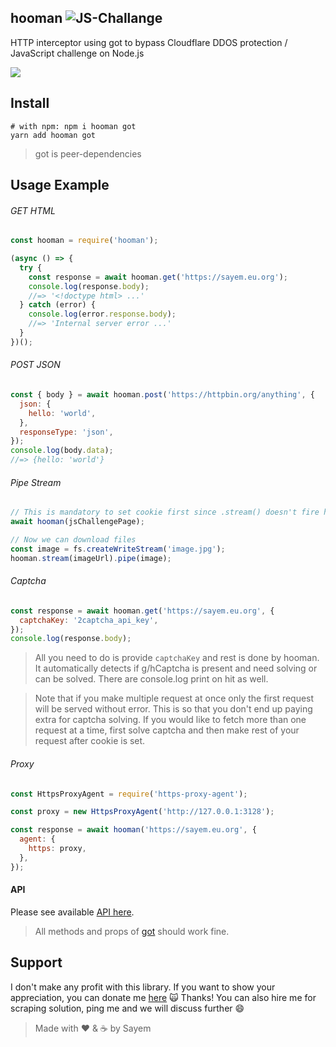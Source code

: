## hooman ![JS-Challange](https://github.com/sayem314/hooman/workflows/JS-Challange/badge.svg)

HTTP interceptor using got to bypass Cloudflare DDOS protection / JavaScript challenge on Node.js

![](https://github.com/sayem314/hooman/raw/master/screenshot.png)

## Install

```shell
# with npm: npm i hooman got
yarn add hooman got
```

> got is peer-dependencies

## Usage Example

###### GET HTML

```js
const hooman = require('hooman');

(async () => {
  try {
    const response = await hooman.get('https://sayem.eu.org');
    console.log(response.body);
    //=> '<!doctype html> ...'
  } catch (error) {
    console.log(error.response.body);
    //=> 'Internal server error ...'
  }
})();
```

###### POST JSON

```js
const { body } = await hooman.post('https://httpbin.org/anything', {
  json: {
    hello: 'world',
  },
  responseType: 'json',
});
console.log(body.data);
//=> {hello: 'world'}
```

###### Pipe Stream

```js
// This is mandatory to set cookie first since .stream() doesn't fire hooks
await hooman(jsChallengePage);

// Now we can download files
const image = fs.createWriteStream('image.jpg');
hooman.stream(imageUrl).pipe(image);
```

###### Captcha

```js
const response = await hooman.get('https://sayem.eu.org', {
  captchaKey: '2captcha_api_key',
});
console.log(response.body);
```

> All you need to do is provide `captchaKey` and rest is done by hooman. It automatically detects if g/hCaptcha is present and need solving or can be solved. There are console.log print on hit as well.

> Note that if you make multiple request at once only the first request will be served without error. This is so that you don't end up paying extra for captcha solving. If you would like to fetch more than one request at a time, first solve captcha and then make rest of your request after cookie is set.

###### Proxy

```js
const HttpsProxyAgent = require('https-proxy-agent');

const proxy = new HttpsProxyAgent('http://127.0.0.1:3128');

const response = await hooman('https://sayem.eu.org', {
  agent: {
    https: proxy,
  },
});
```

#### API

Please see available [API here](https://github.com/sindresorhus/got/blob/master/readme.md#api).

> All methods and props of [got](https://github.com/sindresorhus/got) should work fine.

## Support

I don't make any profit with this library. If you want to show your appreciation, you can donate me [here](https://sayem.eu.org/donate) :scream_cat: Thanks! You can also hire me for scraping solution, ping me and we will discuss further :smile:

> Made with :heart: & :coffee: by Sayem
